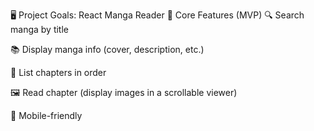 🖥️ Project Goals: React Manga Reader
🎯 Core Features (MVP)
🔍 Search manga by title

📚 Display manga info (cover, description, etc.)

📄 List chapters in order

🖼️ Read chapter (display images in a scrollable viewer)

📱 Mobile-friendly